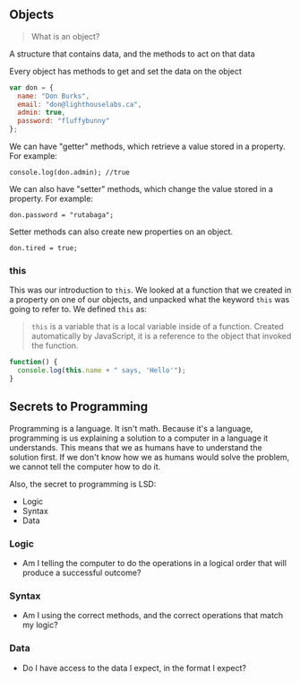 
## Objects

> What is an object?

A structure that contains data, and the methods to act on that data

Every object has methods to get and set the data on the object

```javascript
var don = {
  name: "Don Burks",
  email: "don@lighthouselabs.ca",
  admin: true,
  password: "fluffybunny"
};
```
We can have "getter" methods, which retrieve a value stored in a property. For example:

`console.log(don.admin); //true`

We can also have "setter" methods, which change the value stored in a property. For example:

`don.password = "rutabaga";`

Setter methods can also create new properties on an object. 

`don.tired = true;`

### this

This was our introduction to `this`. We looked at a function that we created in a property on one of our objects, and unpacked what the keyword `this` was going to refer to. We defined `this` as:

> `this` is a variable that is a local variable inside of a function. Created automatically by JavaScript, it is a reference to the object that invoked the function.

```javascript
function() { 
  console.log(this.name + " says, 'Hello'");
}
```

## Secrets to Programming

Programming is a language. It isn't math. Because it's a language, programming is us explaining a solution to a computer in a language it understands. This means that we as humans have to understand the solution first. If we don't know how we as humans would solve the problem, we cannot tell the computer how to do it. 

Also, the secret to programming is LSD:

* Logic
* Syntax
* Data

### Logic

 - Am I telling the computer to do the operations in a logical order that will produce a successful outcome?

### Syntax

  - Am I using the correct methods, and the correct operations that match my logic?

### Data

  - Do I have access to the data I expect, in the format I expect?